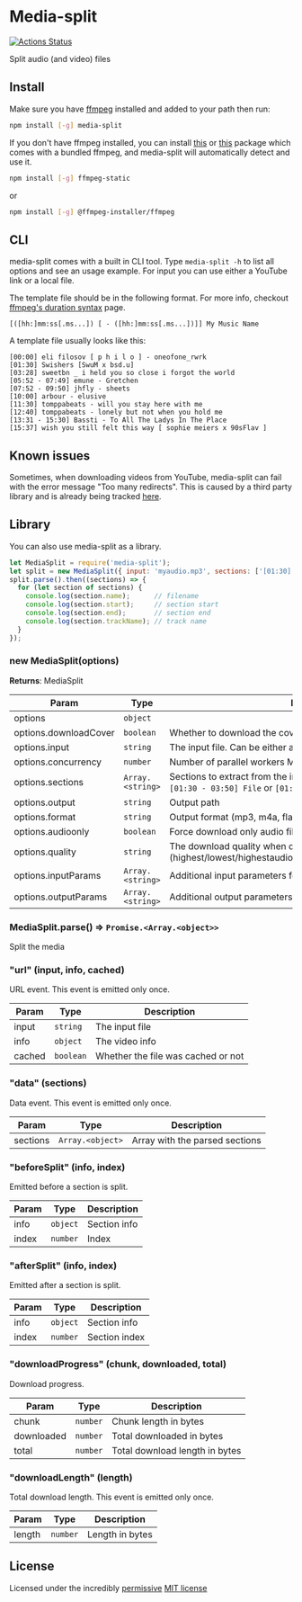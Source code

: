 # Media-split

[![Actions Status](https://github.com/skiptirengu/media-split/workflows/Node.js%20CI/badge.svg)](https://github.com/skiptirengu/media-split/actions)

Split audio (and video) files

## Install

Make sure you have [ffmpeg](https://ffmpeg.org/) installed and added to your path then run:

```bash
npm install [-g] media-split
```

If you don't have ffmpeg installed, you can install [this](https://www.npmjs.com/package/ffmpeg-static) or [this](https://www.npmjs.com/package/@ffmpeg-installer/ffmpeg) package which 
comes with a bundled ffmpeg, and media-split will automatically detect and use it.

```bash
npm install [-g] ffmpeg-static
```
or
```bash
npm install [-g] @ffmpeg-installer/ffmpeg
```

## CLI

media-split comes with a built in CLI tool. Type `media-split -h` to list all options and see an usage example.
For input you can use either a YouTube link or a local file.

The template file should be in the following format.
For more info, checkout [ffmpeg's duration syntax](https://ffmpeg.org/ffmpeg-utils.html#Time-duration) page.
```
[([hh:]mm:ss[.ms...]) [ - ([hh:]mm:ss[.ms...])]] My Music Name
```

A template file usually looks like this:
```
[00:00] eli filosov [ p h i l o ] - oneofone_rwrk
[01:30] Swishers [SwuM x bsd.u]
[03:28] sweetbn _ i held you so close i forgot the world
[05:52 - 07:49] emune - Gretchen
[07:52 - 09:50] jhfly - sheets
[10:00] arbour - elusive
[11:30] tomppabeats - will you stay here with me
[12:40] tomppabeats - lonely but not when you hold me
[13:31 - 15:30] Bassti - To All The Ladys In The Place
[15:37] wish you still felt this way [ sophie meiers x 90sFlav ]
```

## Known issues

Sometimes, when downloading videos from YouTube, media-split can fail with the error message "Too many redirects".
This is caused by a third party library and is already being tracked [here](https://github.com/fent/node-ytdl-core/issues/212).

## Library

You can also use media-split as a library.

```js
let MediaSplit = require('media-split');
let split = new MediaSplit({ input: 'myaudio.mp3', sections: ['[01:30] My audio'] });
split.parse().then((sections) => {
  for (let section of sections) {
    console.log(section.name);      // filename
    console.log(section.start);     // section start
    console.log(section.end);       // section end
    console.log(section.trackName); // track name
  }
});
```

### new MediaSplit(options)
**Returns**: MediaSplit  

| Param | Type | Description |
| --- | --- | --- |
| options | <code>object</code> |  |
| options.downloadCover | <code>boolean</code> | Whether to download the cover from the YouTube video |
| options.input | <code>string</code> | The input file. Can be either a file path or a YouTube url |
| options.concurrency | <code>number</code> | Number of parallel workers MediaSplit will spawn at once |
| options.sections | <code>Array.&lt;string&gt;</code> | Sections to extract from the input source. Supported formats are `[01:30 - 03:50] File` or `[01:30] File` |
| options.output | <code>string</code> | Output path |
| options.format | <code>string</code> | Output format (mp3, m4a, flac, etc) |
| options.audioonly | <code>boolean</code> | Force download only audio files when using a url as input |
| options.quality | <code>string</code> | The download quality when downloading from YouTube (highest/lowest/highestaudio/lowestaudio/highestvideo/lowestvideo) |
| options.inputParams | <code>Array.&lt;string&gt;</code> | Additional input parameters for FFMpeg
| options.outputParams | <code>Array.&lt;string&gt;</code> | Additional output parameters for FFMpeg

### MediaSplit.parse() ⇒ <code>Promise.&lt;Array.&lt;object&gt;&gt;</code>
Split the media

### "url" (input, info, cached)
URL event. This event is emitted only once.

| Param | Type | Description |
| --- | --- | --- |
| input | <code>string</code> | The input file |
| info | <code>object</code> | The video info |
| cached | <code>boolean</code> | Whether the file was cached or not |

### "data" (sections)
Data event. This event is emitted only once.

| Param | Type | Description |
| --- | --- | --- |
| sections | <code>Array.&lt;object&gt;</code> | Array with the parsed sections |

### "beforeSplit" (info, index)
Emitted before a section is split.

| Param | Type | Description |
| --- | --- | --- |
| info | <code>object</code> | Section info |
| index | <code>number</code> | Index |

### "afterSplit" (info, index)
Emitted after a section is split.

| Param | Type | Description |
| --- | --- | --- |
| info | <code>object</code> | Section info |
| index | <code>number</code> | Section index |

### "downloadProgress" (chunk, downloaded, total)
Download progress.

| Param | Type | Description |
| --- | --- | --- |
| chunk | <code>number</code> | Chunk length in bytes |
| downloaded | <code>number</code> | Total downloaded in bytes |
| total | <code>number</code> | Total download length in bytes |

### "downloadLength" (length)
Total download length. This event is emitted only once.

| Param | Type | Description |
| --- | --- | --- |
| length | <code>number</code> | Length in bytes |

## License

Licensed under the incredibly [permissive](http://en.wikipedia.org/wiki/Permissive_free_software_licence)
[MIT license](http://creativecommons.org/licenses/MIT/)
